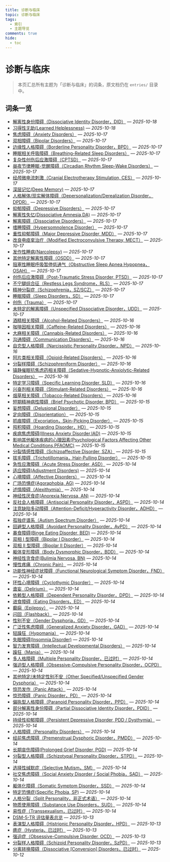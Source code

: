 ```yaml
---
title: 诊断与临床
topic: 诊断与临床
tags:
  - 索引
  - 主题导览
comments: true
hide:
  - toc
---
```


# 诊断与临床

> 本页汇总所有主题为「诊断与临床」的词条，原文档仍在 `entries/` 目录中。

## 词条一览

- [解离性身份障碍（Dissociative Identity Disorder，DID）](DID.md) — *2025-10-18*
- [习得性无助(Learned Helplessness)](Learned-Helplessness.md) — *2025-10-18*
- [焦虑障碍（Anxiety Disorders）](Anxiety-Disorders.md) — *2025-10-17*
- [双相障碍（Bipolar Disorders）](Bipolar-Disorders.md) — *2025-10-17*
- [边缘性人格障碍（Borderline Personality Disorder，BPD）](Borderline-Personality-Disorder-BPD.md) — *2025-10-17*
- [睡眠相关呼吸障碍（Breathing-Related Sleep Disorders）](Breathing-Related-Sleep-Disorders.md) — *2025-10-17*
- [复杂性创伤后应激障碍（CPTSD）](CPTSD.md) — *2025-10-17*
- [昼夜节律睡眠-觉醒障碍（Circadian Rhythm Sleep-Wake Disorders）](Circadian-Rhythm-Sleep-Wake-Disorders.md) — *2025-10-17*
- [经颅微电流刺激（Cranial Electrotherapy Stimulation, CES）](Cranial-Electrotherapy-Stimulation-CES.md) — *2025-10-17*
- [深层记忆(Deep Memory)](Deep-Memory.md) — *2025-10-17*
- [人格解体/现实解体障碍（Depersonalization/Derealization Disorder，DPDR）](Depersonalization-Derealization-Disorder-DPDR.md) — *2025-10-17*
- [抑郁障碍（Depressive Disorders）](Depressive-Disorders.md) — *2025-10-17*
- [解离性失忆(Dissociative Amnesia,DA)](Dissociative-Amnesia-DA.md) — *2025-10-17*
- [解离障碍（Dissociative Disorders）](Dissociative-Disorders.md) — *2025-10-17*
- [嗜睡障碍（Hypersomnolence Disorder）](Hypersomnolence-Disorder.md) — *2025-10-17*
- [重性抑郁障碍（Major Depressive Disorder, MDD）](Major-Depressive-Disorder-MDD.md) — *2025-10-17*
- [改良电痉挛治疗（Modified Electroconvulsive Therapy, MECT）](Modified-Electroconvulsive-Therapy-MECT.md) — *2025-10-17*
- [发作性睡病(Narcolepsy)](Narcolepsy.md) — *2025-10-17*
- [其他特定解离性障碍（OSDD）](OSDD.md) — *2025-10-17*
- [阻塞性睡眠呼吸暂停低通气（Obstructive Sleep Apnea Hypopnea，OSAH）](Obstructive-Sleep-Apnea-Hypopnea.md) — *2025-10-17*
- [创伤后应激障碍（Post-Traumatic Stress Disorder, PTSD）](PTSD.md) — *2025-10-17*
- [不宁腿综合征（Restless Legs Syndrome，RLS）](Restless-Legs-Syndrome.md) — *2025-10-17*
- [精神分裂症（Schizophrenia，SZ/SCZ）](Schizophrenia-SZ.md) — *2025-10-17*
- [睡眠障碍（Sleep Disorders，SD）](Sleep-Disorders-SD.md) — *2025-10-17*
- [创伤（Trauma）](Trauma.md) — *2025-10-17*
- [未特定的解离障碍（Unspecified Dissociative Disorder，UDD）](Unspecified-Dissociative-Disorder-UDD.md) — *2025-10-17*
- [酒精相关障碍（Alcohol-Related Disorders）](Alcohol-Related-Disorders.md) — *2025-10-16*
- [咖啡因相关障碍（Caffeine-Related Disorders）](Caffeine-Related-Disorders.md) — *2025-10-16*
- [大麻相关障碍（Cannabis-Related Disorders）](Cannabis-Related-Disorders.md) — *2025-10-16*
- [沟通障碍（Communication Disorders）](Communication-Disorders.md) — *2025-10-16*
- [自恋型人格障碍（Narcissistic Personality Disorder，NPD）](Narcissistic-Personality-Disorder-NPD.md) — *2025-10-16*
- [阿片类相关障碍（Opioid-Related Disorders）](Opioid-Related-Disorders.md) — *2025-10-16*
- [分裂样障碍（Schizophreniform Disorder）](Schizophreniform-Disorder.md) — *2025-10-16*
- [镇静催眠抗焦虑药相关障碍（Sedative-Hypnotic-Anxiolytic-Related Disorders）](Sedative-Hypnotic-Anxiolytic-Related-Disorders.md) — *2025-10-16*
- [特定学习障碍（Specific Learning Disorder, SLD）](Specific-Learning-Disorder.md) — *2025-10-16*
- [兴奋剂相关障碍（Stimulant-Related Disorders）](Stimulant-Related-Disorders.md) — *2025-10-16*
- [烟草相关障碍（Tobacco-Related Disorders）](Tobacco-Related-Disorders.md) — *2025-10-16*
- [短期精神病性障碍（Brief Psychotic Disorder, BPD）](Brief-Psychotic-Disorder.md) — *2025-10-15*
- [妄想障碍（Delusional Disorder）](Delusional-Disorder.md) — *2025-10-15*
- [定向障碍（Disorientation）](Disorientation.md) — *2025-10-15*
- [抓痕障碍（Excoriation，Skin-Picking Disorder）](Excoriation-Skin-Picking-Disorder.md) — *2025-10-15*
- [囤积障碍（Hoarding Disorder，HD）](Hoarding-Disorder.md) — *2025-10-15*
- [疾病焦虑障碍(Illness Anxiety Disorder,IAD)](Illness-Anxiety-Disorder.md) — *2025-10-15*
- [影响其他躯体疾病的心理因素(Psychological Factors Affecting Other Medical Conditions,PFAOMC)](Psychological-Factors-Affecting-Other-Medical-Conditions.md) — *2025-10-15*
- [分裂情感性障碍（Schizoaffective Disorder, SZA）](Schizoaffective-Disorder.md) — *2025-10-15*
- [拔毛障碍（Trichotillomania，Hair-Pulling Disorder）](Trichotillomania-Hair-Pulling-Disorder.md) — *2025-10-15*
- [急性应激障碍（Acute Stress Disorder, ASD）](Acute-Stress-Disorder-ASD.md) — *2025-10-14*
- [适应障碍(Adjustment Disorders)](Adjustment-Disorders.md) — *2025-10-14*
- [心境障碍（Affective Disorders）](Affective-Disorders.md) — *2025-10-14*
- [广场恐惧症(Agoraphobia, AG)](Agoraphobia.md) — *2025-10-14*
- [述情障碍（Alexithymia）](Alexithymia.md) — *2025-10-14*
- [神经性厌食症(Anorexia Nervosa, AN)](Anorexia-Nervosa.md) — *2025-10-14*
- [反社会人格障碍（Antisocial Personality Disorder，ASPD）](Antisocial-Personality-Disorder-ASPD.md) — *2025-10-14*
- [注意缺陷多动障碍（Attention-Deficit/Hyperactivity Disorder，ADHD）](Attention-Deficit-Hyperactivity-Disorder-ADHD.md) — *2025-10-14*
- [孤独症谱系（Autism Spectrum Disorder）](Autism-Spectrum-Disorder.md) — *2025-10-14*
- [回避型人格障碍（Avoidant Personality Disorder，AvPD）](Avoidant-Personality-Disorder-AvPD.md) — *2025-10-14*
- [暴食障碍(Binge Eating Disorder, BED)](Binge-Eating-Disorder.md) — *2025-10-14*
- [双相 I 型障碍（Bipolar I Disorder）](Bipolar-I-Disorder.md) — *2025-10-14*
- [双相 II 型障碍（Bipolar II Disorder）](Bipolar-II-Disorder.md) — *2025-10-14*
- [躯体变形障碍（Body Dysmorphic Disorder，BDD）](Body-Dysmorphic-Disorder.md) — *2025-10-14*
- [神经性贪食症(Bulimia Nervosa, BN)](Bulimia-Nervosa.md) — *2025-10-14*
- [慢性疼痛（Chronic Pain）](Chronic-Pain.md) — *2025-10-14*
- [功能性神经症状障碍（Functional Neurological Symptom Disorder，FND）](Conversion-Disorder-FND.md) — *2025-10-14*
- [环性心境障碍（Cyclothymic Disorder）](Cyclothymic-Disorder.md) — *2025-10-14*
- [谵妄（Delirium）](Delirium.md) — *2025-10-14*
- [依赖型人格障碍（Dependent Personality Disorder，DPD）](Dependent-Personality-Disorder-DPD.md) — *2025-10-14*
- [进食障碍（Eating Disorders，ED）](Eating-Disorders-ED.md) — *2025-10-14*
- [癫痫（Epilepsy）](Epilepsy.md) — *2025-10-14*
- [闪回（Flashback）](Flashback.md) — *2025-10-14*
- [性别不安（Gender Dysphoria，GD）](Gender-Dysphoria-GD.md) — *2025-10-14*
- [广泛性焦虑障碍（Generalized Anxiety Disorder，GAD）](Generalized-Anxiety-Disorder-GAD.md) — *2025-10-14*
- [轻躁狂（Hypomania）](Hypomania.md) — *2025-10-14*
- [失眠障碍(Insomnia Disorder)](Insomnia-Disorder.md) — *2025-10-14*
- [智力发育障碍（Intellectual Developmental Disorders）](Intellectual-Developmental-Disorders.md) — *2025-10-14*
- [躁狂（Mania）](Mania.md) — *2025-10-14*
- [多人格障碍（Multiple Personality Disorder，已过时）](Multiple-Personality-Disorder-Obsolete.md) — *2025-10-14*
- [强迫型人格障碍（Obsessive-Compulsive Personality Disorder，OCPD）](Obsessive-Compulsive-Personality-Disorder-OCPD.md) — *2025-10-14*
- [其他特定/未特定性别不安（Other Specified/Unspecified Gender Dysphoria）](Other-Specified-Unspecified-Gender-Dysphoria.md) — *2025-10-14*
- [惊恐发作（Panic Attack）](Panic-Attack.md) — *2025-10-14*
- [惊恐障碍（Panic Disorder，PD）](Panic-Disorder.md) — *2025-10-14*
- [偏执型人格障碍（Paranoid Personality Disorder，PPD）](Paranoid-Personality-Disorder-PPD.md) — *2025-10-14*
- [部分解离性身份障碍（Partial Dissociative Identity Disorder，PDID）](Partial-Dissociative-Identity-Disorder-PDID.md) — *2025-10-14*
- [持续性抑郁障碍（Persistent Depressive Disorder, PDD / Dysthymia）](Persistent-Depressive-Disorder-PDD.md) — *2025-10-14*
- [人格障碍（Personality Disorders）](Personality-Disorders.md) — *2025-10-14*
- [经前焦虑障碍（Premenstrual Dysphoric Disorder，PMDD）](Premenstrual-Dysphoric-Disorder.md) — *2025-10-14*
- [长期哀伤障碍(Prolonged Grief Disorder, PGD)](Prolonged-Grief-Disorder.md) — *2025-10-14*
- [分裂型人格障碍（Schizotypal Personality Disorder，STPD）](Schizotypal-Personality-Disorder-STPD.md) — *2025-10-14*
- [选择性缄默症（Selective Mutism，SM）](Selective-Mutism.md) — *2025-10-14*
- [社交焦虑障碍（Social Anxiety Disorder / Social Phobia，SAD）](Social-Anxiety-Disorder.md) — *2025-10-14*
- [躯体化障碍（Somatic Symptom Disorder，SSD）](Somatic-Symptom-Disorder-SSD.md) — *2025-10-14*
- [特定恐惧症(Specific Phobia, SP)](Specific-Phobia.md) — *2025-10-14*
- [人格分裂（Split Personality，非正式术语）](Split-Personality.md) — *2025-10-14*
- [物质使用障碍（Substance Use Disorders，SUD）](Substance-Use-Disorders-SUD.md) — *2025-10-14*
- [易性症（Transsexualism，已过时）](Transsexualism-Obsolete.md) — *2025-10-14*
- [DSM-5-TR 评估量表总览](DSM-5TR-Scales.md) — *2025-10-13*
- [表演型人格障碍（Histrionic Personality Disorder，HPD）](Histrionic-Personality-Disorder-HPD.md) — *2025-10-13*
- [癔症（Hysteria，已过时）](Hysteria.md) — *2025-10-13*
- [强迫症（Obsessive-Compulsive Disorder, OCD）](OCD.md) — *2025-10-13*
- [分裂样人格障碍（Schizoid Personality Disorder，SzPD）](Schizoid-Personality-Disorder-SzPD.md) — *2025-10-13*
- [分离转换障碍（Dissociative [Conversion] Disorders，已过时）](Dissociative-Conversion-Disorder-Obsolete.md) — *2025-10-12*
